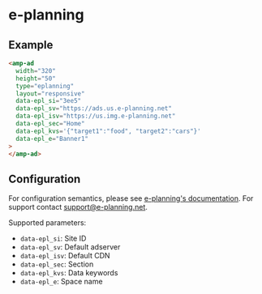<!---
Copyright 2016 The AMP HTML Authors. All Rights Reserved.

Licensed under the Apache License, Version 2.0 (the "License");
you may not use this file except in compliance with the License.
You may obtain a copy of the License at

      http://www.apache.org/licenses/LICENSE-2.0

Unless required by applicable law or agreed to in writing, software
distributed under the License is distributed on an "AS-IS" BASIS,
WITHOUT WARRANTIES OR CONDITIONS OF ANY KIND, either express or implied.
See the License for the specific language governing permissions and
limitations under the License.
-->

# e-planning

## Example

```html
<amp-ad
  width="320"
  height="50"
  type="eplanning"
  layout="responsive"
  data-epl_si="3ee5"
  data-epl_sv="https://ads.us.e-planning.net"
  data-epl_isv="https://us.img.e-planning.net"
  data-epl_sec="Home"
  data-epl_kvs='{"target1":"food", "target2":"cars"}'
  data-epl_e="Banner1"
>
</amp-ad>
```

## Configuration

For configuration semantics, please see
[e-planning's documentation](https://www.e-planning.net). For support contact
support@e-planning.net.

Supported parameters:

- `data-epl_si`: Site ID
- `data-epl_sv`: Default adserver
- `data-epl_isv`: Default CDN
- `data-epl_sec`: Section
- `data-epl_kvs`: Data keywords
- `data-epl_e`: Space name
